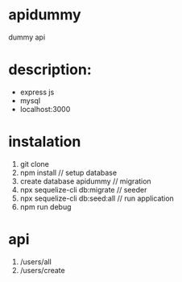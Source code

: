 # apidummy
dummy api

# description:
- express js
- mysql 
- localhost:3000

# instalation
 1. git clone 
 2. npm install
   // setup database
 3. create database apidummy 
   // migration 
 4. npx sequelize-cli db:migrate
  // seeder
 5. npx sequelize-cli db:seed:all
  // run application
 6. npm run debug 
 
# api 
 1. /users/all
 2. /users/create
